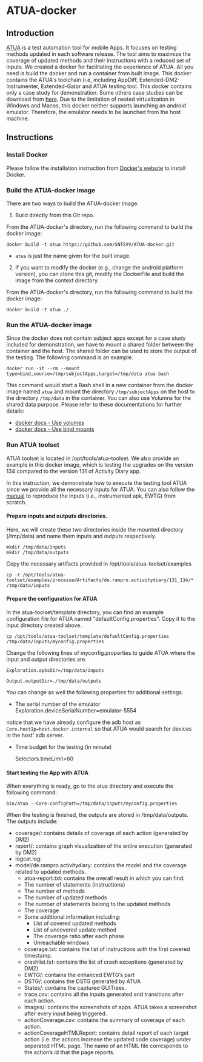 # ATUA-docker

## Introduction

[ATUA](https://github.com/SNTSVV/ATUA) is a test automation tool for mobile Apps. It focuses on testing methods updated in each software release. The tool aims to maximize the coverage of updated methods and their instructions with a reduced set of inputs. We created a docker for facilitating the experience of ATUA. All you need is build the docker and run a container from built image. This docker contains the ATUA's toolchain (i.e, including AppDiff, Extended-DM2-Instrumenter, Extended-Gator and ATUA testing tool. This docker contains only a case study for demonstration. Some others case studies can be download from [here](). Due to the limitation of nested virtualization in Windows and Macos, this docker neither supports launching an android emulator. Therefore, the emulator needs to be launched from the host machine.

## Instructions

### Install Docker

Please follow the installation instruction from [Docker's website](https://docs.docker.com/get-docker/) to install Docker.

### Build the ATUA-docker image
There are two ways to build the ATUA-docker image.

1. Build directly from this Git repo.

From the ATUA-docker's directory, run the following command to build the docker image:

    docker build -t atua https://github.com/SNTSVV/ATUA-docker.git
  
- `atua` is just the name given for the built image.

2. If you want to modify the docker (e.g., change the android platform version), you can clone this git, modify the DockerFile and build the image from the context directory.

From the ATUA-docker's directory, run the following command to build the docker image:

    docker build -t atua ./

### Run the ATUA-docker image

Since the docker does not contain subject apps except for a case study included for demonstration,  we have to mount a shared folder between the container and the host. The shared folder can be used to store the output of the testing. The following command is an example.

    docker run -it --rm --mount type=bind,source=/tmp/subjectApps,target=/tmp/data atua bash
 
This command would start a Bash shell in a new container from the docker image named `atua` and mount the directory `/tmp/subjectApps` on the host to the directory `/tmp/data` in the container. You can also use Volumns for the shared data purpose. Please refer to these documentations for further details:

- [docker docs - Use volumes](https://docs.docker.com/storage/volumes/)
- [docker docs - Use bind mounts](https://docs.docker.com/storage/bind-mounts/)

### Run ATUA toolset

ATUA toolset is located in /opt/tools/atua-toolset. We also provide an example in this docker image, which is testing the upgrades on the version 134 compared to the version 131 of Activity Diary app.

In this instruction, we demonstrate how to execute the testing tool ATUA since we provide all the necessary inputs for ATUA. You can also follow the [manual](https://zenodo.org/record/6539441/files/ATUAManual.pdf?download=1) to reproduce the inputs (i.e., instrumented apk, EWTG) from scratch.

#### Prepare inputs and outputs directories.
Here, we will create these two directories inside the mounted directory (/tmp/data) and name them inputs and outputs respectively.

    mkdir /tmp/data/inputs
    mkdir /tmp/data/outputs
    
Copy the necessary artifacts provided in /opt/tools/atua-toolset/examples

    cp -r /opt/tools/atua-toolset/examples/processedArtifacts/de.rampro.activitydiary/131_134/* /tmp/data/inputs

#### Prepare the configuration for ATUA

In the atua-toolset/template directory, you can find an example configuration file for ATUA named "defaultConfig.properties". Copy it to the input directory created above.

    cp /opt/tools/atua-toolset/template/defaultConfig.properties /tmp/data/inputs/myconfig.properties
    
Change the following lines of myconfig.properties to guide ATUA where the input and output directories are.

    Exploration.apksDir=/tmp/data/inputs
    
    Output.outputDir=./tmp/data/outputs
    
You can change as well the following properties for additional settings.

- The serial number of the emulator
    Exploration.deviceSerialNumber=emulator-5554
    
notice that we have already configure the adb host as `Core.hostIp=host.docker.internal` so that ATUA would search for devices in the host' adb server. 

- Time budget for the testing (in minute)
    
    Selectors.timeLimit=60

#### Start testing the App with ATUA

When everything is ready, go to the atua directory and execute the following command:

    bin/atua --Core-configPath=/tmp/data/inputs/myconfig.properties

When the testing is finished, the outputs are stored in /tmp/data/outputs. The outputs include:

- coverage/: contains details of coverage of each action (generated by DM2)
- report/:  contains graph visualization of the entire execution (generated by DM2)
- logcat.log: 
- model/de.rampro.activitydiary: contains the model and the coverage related to updated methods.
    - atua-report.txt: contains the overall result in which you can find:
    - The number of statements (instructions) 
    - The number of methods 
    - The number of updated methods 
    - The number of statements belong to the updated methods 
    - The coverage 
    - Some additional information including: 
        - List of covered updated methods 
        - List of uncovered update method 
        - The coverage ratio after each phase 
        - Unreachable windows 
    - coverage.txt: contains the list of instructions with the first covered timestamp.	 
    - crashlist.txt: contains the list of crash exceptions (generated by DM2)
    - EWTG/: contains the enhanced EWTG’s part
    - DSTG/: contains the DSTG generated by ATUA
    - States/: contains the captured GUITrees. 
    - trace<id>.csv: contains all the inputs generated and transitions after each action.
    - Images/: contains the screenshots of apps. ATUA takes a screenshot after every input being triggered. 
    - actionCoverage.csv: contains the summary of coverage of each action.
    - actionCoverageHTMLReport: contains detail report of each target action (i.e. the actions increase the updated code coverage) under seperated HTML page. The name of an HTML file corresponds to the action’s id that the page reports.  


